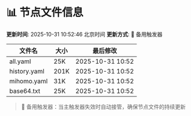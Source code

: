 # 📊 节点文件信息

**更新时间**: 2025-10-31 10:52:46 北京时间
**更新方式**: 🔄 备用触发器

| 文件名 | 大小 | 最后修改 |
|--------|------|----------|
| all.yaml | 25K | 2025-10-31 10:52 |
| history.yaml | 201K | 2025-10-31 10:52 |
| mihomo.yaml | 31K | 2025-10-31 10:52 |
| base64.txt | 25K | 2025-10-31 10:52 |

> 🔄 备用触发器：当主触发器失效时自动接管，确保节点文件的持续更新
